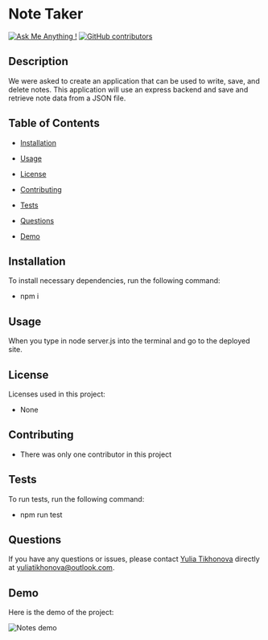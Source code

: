 
# Note Taker
[![Ask Me Anything !](https://img.shields.io/badge/Ask%20me-anything-1abc9c.svg)](https://github.com/yuliatikhonova/HW-11-Note-Taker)
[![GitHub contributors](https://img.shields.io/github/contributors/yuliatikhonova/HW-9-README-Generator.svg)](https://github.com/yuliatikhonova/HW-11-Note-Taker)

## Description

   We were asked to create an application that can be used to write, save, and delete notes. This application will use an express backend and save and retrieve note data from a JSON file.

## Table of Contents

  * [Installation](#installation)

  * [Usage](#usage) 

  * [License](#license)

  * [Contributing](#contributing)

  * [Tests](#tests)

  * [Questions](#questions)

  * [Demo](#GIF)

## Installation

  To install necessary dependencies, run the following command:
  
  * npm i

## Usage

   When you type in node server.js into the terminal and go to the deployed site.  

## License
  Licenses used in this project:

  * None 

## Contributing
  
  * There was only one contributor in this project 

## Tests
  To run tests, run the following command:
  
  * npm run test 
  

## Questions
  If you have any questions or issues, please contact [Yulia Tikhonova](undefined) directly at yuliatikhonova@outlook.com. 

## Demo
  Here is the demo of the project:

![Notes demo](https://user-images.githubusercontent.com/62128411/84984412-9b748b00-b0ef-11ea-9c9a-5c96678056d4.gif)
